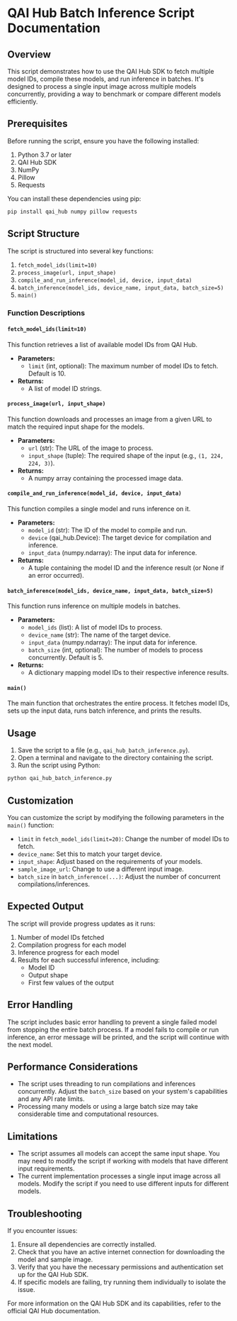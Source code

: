 # QAI Hub Batch Inference Script Documentation

## Overview

This script demonstrates how to use the QAI Hub SDK to fetch multiple model IDs, compile these models, and run inference in batches. It's designed to process a single input image across multiple models concurrently, providing a way to benchmark or compare different models efficiently.

## Prerequisites

Before running the script, ensure you have the following installed:

1. Python 3.7 or later
2. QAI Hub SDK
3. NumPy
4. Pillow
5. Requests

You can install these dependencies using pip:

```bash
pip install qai_hub numpy pillow requests
```

## Script Structure

The script is structured into several key functions:

1. `fetch_model_ids(limit=10)`
2. `process_image(url, input_shape)`
3. `compile_and_run_inference(model_id, device, input_data)`
4. `batch_inference(model_ids, device_name, input_data, batch_size=5)`
5. `main()`

### Function Descriptions

#### `fetch_model_ids(limit=10)`

This function retrieves a list of available model IDs from QAI Hub.

- **Parameters:**
  - `limit` (int, optional): The maximum number of model IDs to fetch. Default is 10.
- **Returns:**
  - A list of model ID strings.

#### `process_image(url, input_shape)`

This function downloads and processes an image from a given URL to match the required input shape for the models.

- **Parameters:**
  - `url` (str): The URL of the image to process.
  - `input_shape` (tuple): The required shape of the input (e.g., `(1, 224, 224, 3)`).
- **Returns:**
  - A numpy array containing the processed image data.

#### `compile_and_run_inference(model_id, device, input_data)`

This function compiles a single model and runs inference on it.

- **Parameters:**
  - `model_id` (str): The ID of the model to compile and run.
  - `device` (qai_hub.Device): The target device for compilation and inference.
  - `input_data` (numpy.ndarray): The input data for inference.
- **Returns:**
  - A tuple containing the model ID and the inference result (or None if an error occurred).

#### `batch_inference(model_ids, device_name, input_data, batch_size=5)`

This function runs inference on multiple models in batches.

- **Parameters:**
  - `model_ids` (list): A list of model IDs to process.
  - `device_name` (str): The name of the target device.
  - `input_data` (numpy.ndarray): The input data for inference.
  - `batch_size` (int, optional): The number of models to process concurrently. Default is 5.
- **Returns:**
  - A dictionary mapping model IDs to their respective inference results.

#### `main()`

The main function that orchestrates the entire process. It fetches model IDs, sets up the input data, runs batch inference, and prints the results.

## Usage

1. Save the script to a file (e.g., `qai_hub_batch_inference.py`).
2. Open a terminal and navigate to the directory containing the script.
3. Run the script using Python:

```bash
python qai_hub_batch_inference.py
```

## Customization

You can customize the script by modifying the following parameters in the `main()` function:

- `limit` in `fetch_model_ids(limit=20)`: Change the number of model IDs to fetch.
- `device_name`: Set this to match your target device.
- `input_shape`: Adjust based on the requirements of your models.
- `sample_image_url`: Change to use a different input image.
- `batch_size` in `batch_inference(...)`: Adjust the number of concurrent compilations/inferences.

## Expected Output

The script will provide progress updates as it runs:

1. Number of model IDs fetched
2. Compilation progress for each model
3. Inference progress for each model
4. Results for each successful inference, including:
   - Model ID
   - Output shape
   - First few values of the output

## Error Handling

The script includes basic error handling to prevent a single failed model from stopping the entire batch process. If a model fails to compile or run inference, an error message will be printed, and the script will continue with the next model.

## Performance Considerations

- The script uses threading to run compilations and inferences concurrently. Adjust the `batch_size` based on your system's capabilities and any API rate limits.
- Processing many models or using a large batch size may take considerable time and computational resources.

## Limitations

- The script assumes all models can accept the same input shape. You may need to modify the script if working with models that have different input requirements.
- The current implementation processes a single input image across all models. Modify the script if you need to use different inputs for different models.

## Troubleshooting

If you encounter issues:

1. Ensure all dependencies are correctly installed.
2. Check that you have an active internet connection for downloading the model and sample image.
3. Verify that you have the necessary permissions and authentication set up for the QAI Hub SDK.
4. If specific models are failing, try running them individually to isolate the issue.

For more information on the QAI Hub SDK and its capabilities, refer to the official QAI Hub documentation.
